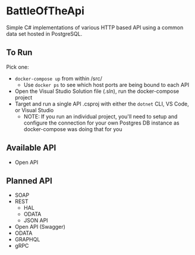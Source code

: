 # BattleOfTheApi
Simple C# implementations of various HTTP based API using a common data set hosted in PostgreSQL.

## To Run
Pick one:
- `docker-compose up` from within /src/
    - Use `docker ps` to see which host ports are being bound to each API
- Open the Visual Studio Solution file (.sln), run the docker-compose project
- Target and run a single API .csproj with either the `dotnet` CLI, VS Code, or Visual Studio
    - NOTE: If you run an individual project, you'll need to setup and configure the connection for your own Postgres DB instance as docker-compose was doing that for you

## Available API
- Open API

## Planned API
- SOAP
- REST
    - HAL
    - ODATA
    - JSON API
- Open API (Swagger)
- ODATA
- GRAPHQL
- gRPC